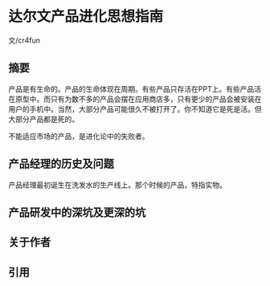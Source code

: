 # 达尔文产品进化思想指南

文/cr4fun

## 摘要

产品是有生命的。产品的生命体现在周期。有些产品只存活在PPT上。有些产品活在原型中。而只有为数不多的产品会摆在应用商店多，只有更少的产品会被安装在用户的手机中。当然，大部分产品可能很久不被打开了。你不知道它是死是活。但大部分产品都是死的。

不能适应市场的产品，是进化论中的失败者。

## 产品经理的历史及问题

产品经理最初诞生在洗发水的生产线上。那个时候的产品，特指实物。

## 产品研发中的深坑及更深的坑

## 关于作者

## 引用
